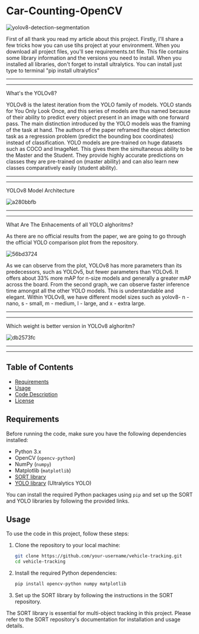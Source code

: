 # Car-Counting-OpenCV

![yolov8-detection-segmentation](https://github.com/ahmetdzdrr/Car-Counting-OpenCV/assets/117534684/cd560baf-fac0-4937-9397-8ca142fe0509)

First of all thank you read my article about this project. Firstly, I'll share a few tricks how you can use tihs project at your environment.
When you download all project files, you'll see requirements.txt file. This file contains some library information and the versions you need to install.
When you installed all libraries, don't forget to install ultralytics. You can install just type to terminal "pip install ultralytics"

****************************************************************************
****************************************************************************

What's the YOLOv8?

YOLOv8 is the latest iteration from the YOLO family of models. YOLO stands for You Only Look Once, and this series of models are thus named because of their ability to predict every object present in an image with one forward pass. 
The main distinction introduced by the YOLO models was the framing of the task at hand. The authors of the paper reframed the object detection task as a regression problem (predict the bounding box coordinates) instead of classification. 
YOLO models are pre-trained on huge datasets such as COCO and ImageNet. This gives them the simultaneous ability to be the Master and the Student. They provide highly accurate predictions on classes they are pre-trained on (master ability) and can also learn new classes comparatively easily (student ability). 

****************************************************************************
****************************************************************************

YOLOv8 Model Architecture

![a280bbfb](https://github.com/ahmetdzdrr/Car-Counting-OpenCV/assets/117534684/cc3c7244-9907-4e66-81ce-459dfaef43a7)

****************************************************************************
****************************************************************************

What Are The Enhacements of all YOLO alghoritms?

As there are no official results from the paper, we are going to go through the official YOLO comparison plot from the repository. 

![56bd3724](https://github.com/ahmetdzdrr/Car-Counting-OpenCV/assets/117534684/524ae6d1-5d3a-4f1d-ad07-40a9849a6b01)

As we can observe from the plot, YOLOv8 has more parameters than its predecessors, such as YOLOv5, but fewer parameters than YOLOv6. It offers about 33% more mAP for n-size models and generally a greater mAP across the board. 
From the second graph, we can observe faster inference time amongst all the other YOLO models. This is understandable and elegant. 
Within YOLOv8, we have different model sizes such as yolov8- n - nano, s - small, m - medium, l - large, and x - extra large. 

****************************************************************************
****************************************************************************

Which weight is better version in YOLOv8 alghoritm?

![db2573fc](https://github.com/ahmetdzdrr/Car-Counting-OpenCV/assets/117534684/48bed0ce-a9c7-4b6c-bdd4-486c338fff0d)

****************************************************************************
****************************************************************************

## Table of Contents

- [Requirements](#requirements)
- [Usage](#usage)
- [Code Description](#code-description)
- [License](#license)

## Requirements

Before running the code, make sure you have the following dependencies installed:

- Python 3.x
- OpenCV (`opencv-python`)
- NumPy (`numpy`)
- Matplotlib (`matplotlib`)
- [SORT library](https://github.com/abewley/sort)
- [YOLO library](https://github.com/ultralytics/yolov5) (Ultralytics YOLO)

You can install the required Python packages using `pip` and set up the SORT and YOLO libraries by following the provided links.

## Usage

To use the code in this project, follow these steps:

1. Clone the repository to your local machine:

   ```bash
   git clone https://github.com/your-username/vehicle-tracking.git
   cd vehicle-tracking

2. Install the required Python dependencies:
    ```bash
    pip install opencv-python numpy matplotlib

3. Set up the SORT library by following the instructions in the SORT repository.

The SORT library is essential for multi-object tracking in this project. Please refer to the SORT repository's documentation for installation and usage details.

